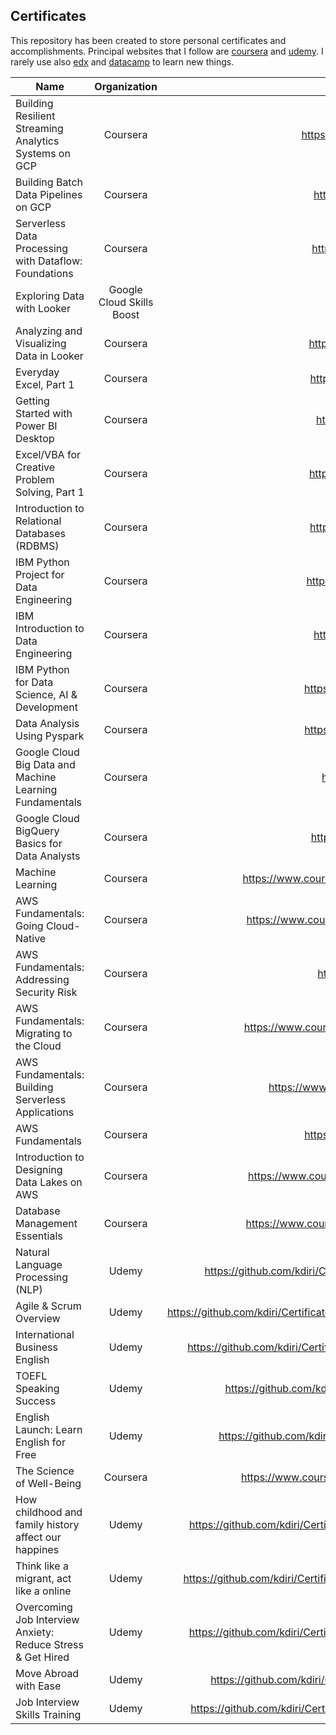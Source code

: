 ## Certificates

This repository has been created to store personal certificates and accomplishments. 
Principal websites that I follow are [coursera](https://www.coursera.org/) and [udemy](https://www.udemy.com/). 
I rarely use also [edx](https://www.edx.org/) and [datacamp](https://www.datacamp.com/) to learn new things.  

| Name                                                        |       Organization        |                                                          URL |
|-------------------------------------------------------------|:-------------------------:| -----------------------------------------------------------: |
| Building Resilient Streaming Analytics Systems on GCP       |        Coursera           | https://coursera.org/share/d13d7b43c3d762292b2056a865e235ae |
| Building Batch Data Pipelines on GCP                        |        Coursera           | https://coursera.org/share/7befd9d71a6ab3991bd5c594e9f185ff |
| Serverless Data Processing with Dataflow: Foundations       |        Coursera           | https://coursera.org/share/f12c872910f421ca1d0f6c16fd73999a |
| Exploring Data with Looker                                  | Google Cloud Skills Boost | [Badge link](https://www.cloudskillsboost.google/public_profiles/82ce8c5a-0be0-4a9e-8bf2-e871a144fed4/badges/1747606) |
| Analyzing and Visualizing Data in Looker                    |         Coursera          |  https://coursera.org/share/d4bfdc4eb847e345b18837fca165b6dc |
| Everyday Excel, Part 1                                      |         Coursera          |  https://coursera.org/share/ad8f5dea08a6295601b26fc94781cf49 |
| Getting Started with Power BI Desktop                       |         Coursera          |  https://coursera.org/share/0f8c8fd85e4fe8fc49ec2660bedca8c0 |
| Excel/VBA for Creative Problem Solving, Part 1              |         Coursera          |  https://coursera.org/share/0f95f761acc56d90dedf86536197941a |
| Introduction to Relational Databases (RDBMS)                |         Coursera          |  https://coursera.org/share/aff54823a54a207c6e8b40ba42d67ace |
| IBM Python Project for Data Engineering                     |         Coursera          |  https://coursera.org/share/bd0eda9fa48384b919b9346f17e11441 |
| IBM Introduction to Data Engineering                        |         Coursera          |  https://coursera.org/share/d8097df715f01bd060fff339de36e156 |
| IBM Python for Data Science, AI & Development               |         Coursera          |  https://coursera.org/share/07adfab507ca2354965c104235c05076 |
| Data Analysis Using Pyspark                                 |         Coursera          |  https://coursera.org/share/0975d52e6387f6daeea09dc5059b9217 |
| Google Cloud Big Data and Machine Learning Fundamentals     |         Coursera          |  https://coursera.org/share/9242857af53ab77e35bfcf1ff5caff74 |
| Google Cloud BigQuery Basics for Data Analysts              |         Coursera          |  https://coursera.org/share/eef4e78ee520dae9970e96f6f18eb983 |
| Machine Learning                                            |         Coursera          | https://www.coursera.org/account/accomplishments/certificate/YZ8T73J3DMPW |
| AWS Fundamentals: Going Cloud-Native                        |         Coursera          | https://www.coursera.org/account/accomplishments/certificate/8UTEYVQV4XCL |
| AWS Fundamentals: Addressing Security Risk                  |         Coursera          |  https://coursera.org/share/dc186dd8f0bd04a5c84ff5c5a7afd53f |
| AWS Fundamentals: Migrating to the Cloud                    |         Coursera          | https://www.coursera.org/account/accomplishments/certificate/KK5MAPAFYGPQ |
| AWS Fundamentals: Building Serverless Applications          |         Coursera          | https://www.coursera.org/account/accomplishments/verify/36U7HJH5BLB3 |
| AWS Fundamentals                                            |         Coursera          |  https://coursera.org/share/b703e3d915e6fc5559c6d33a228e2018 |
| Introduction to Designing Data Lakes on AWS                 |         Coursera          | https://www.coursera.org/account/accomplishments/certificate/9EBGT62HJX4Z |
| Database Management Essentials                              |         Coursera          | https://www.coursera.org/account/accomplishments/certificate/L78Y2AQH7T3N |
| Natural Language Processing (NLP)                           |           Udemy           | https://github.com/kdiri/Certificates/blob/master/Udemy/MachineLearning/UdemyNLP.pdf |
| Agile & Scrum Overview                                      |           Udemy           | https://github.com/kdiri/Certificates/blob/master/Udemy/AgileMethodology/UdemyAgileScrum.pdf |
| International Business English                              |           Udemy           | https://github.com/kdiri/Certificates/blob/master/Udemy/Language/UdemyBusineeEnglish.pdf |
| TOEFL Speaking Success                                      |           Udemy           | https://github.com/kdiri/Certificates/blob/master/Udemy/Language/UdemyEnglish.pdf |
| English Launch: Learn English for Free                      |           Udemy           | https://github.com/kdiri/Certificates/blob/master/Udemy/Language/UdemyEnglish2.pdf |
| The Science of Well-Being                                   |         Coursera          | https://www.coursera.org/account/accomplishments/certificate/EFWVEAHVBW68 |
| How childhood and family history affect our happines        |           Udemy           | https://github.com/kdiri/Certificates/blob/master/Udemy/DiverseThings/UdemyChildHood.pdf |
| Think like a migrant, act like a online                     |           Udemy           | https://github.com/kdiri/Certificates/blob/master/Udemy/DiverseThings/UdemyImmigration.pdf |
| Overcoming Job Interview Anxiety: Reduce Stress & Get Hired |           Udemy           | https://github.com/kdiri/Certificates/blob/master/Udemy/DiverseThings/UdemyInterview1.pdf |
| Move Abroad with Ease                                       |           Udemy           | https://github.com/kdiri/Certificates/blob/master/Udemy/DiverseThings/UdemyTravel.pdf |
| Job Interview Skills Training                               |           Udemy           | https://github.com/kdiri/Certificates/blob/master/Udemy/DiverseThings/udemyInterview2.pdf |





